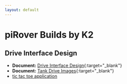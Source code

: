 ```yaml
---
layout: default
---
```


# piRover Builds by K2

## Drive Interface Design

- **Document:** [Drive Interface Design](DriveInterfaceDesign.docx){:target="_blank"}
- **Document:** [Tank Drive Images](tank_drive_images.pdf){:target="_blank"}
- [tic tac toe application](tic_tac_toe_app.zip)

